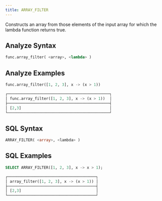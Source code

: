 ```yaml
---
title: ARRAY_FILTER
---
```


Constructs an array from those elements of the input array for which the lambda function returns true.

## Analyze Syntax

```python
func.array_filter( <array>, <lambda> )
```

## Analyze Examples

```python
func.array_filter([1, 2, 3], x -> (x > 1))

┌─────────────────────────────────────────────┐
│ func.array_filter([1, 2, 3], x -> (x > 1))  │
├─────────────────────────────────────────────┤
│ [2,3]                                       │
└─────────────────────────────────────────────┘
```

## SQL Syntax

```sql
ARRAY_FILTER( <array>, <lambda> )
```

## SQL Examples

```sql
SELECT ARRAY_FILTER([1, 2, 3], x -> x > 1);

┌───────────────────────────────────────┐
│ array_filter([1, 2, 3], x -> (x > 1)) │
├───────────────────────────────────────┤
│ [2,3]                                 │
└───────────────────────────────────────┘
```